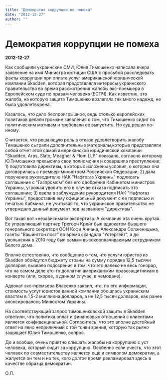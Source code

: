 ```yaml
---
title: "Демократия коррупции не помеха"
date: "2012-12-27"
author: ""
---
```


# Демократия коррупции не помеха

**2012-12-27** 

Как сообщили украинские СМИ, Юлия Тимошенко написала вчера заявление на имя Министра юстиции США с просьбой расследовать факты коррупции при оплате услуг американской юридической компании Skadden, которая представляла интересы украинского правительства во время рассмотрения жалобы экс-премьера в Европейском суде по правам человека (ЕСПЧ). Как известно, эта жалоба, на которую защита Тимошенко возлагала так много надежд, не была удовлетворена.

Казалось, что дело беспроигрышное, ведь столько европейских политиков делали громкие заявления о том, что Тимошенко сидит по политическим мотивам и требовали ее выпустить. Но суд решил по-иному.

Считается, что решающую роль в отказе удовлетворить жалобу Тимашенко сыграли дополнительные материалы,которые представляли собой отчет этой самой американской юридической компании "Skadden, Arps, Slate, Meagher & Flom LLP" показано, согласно которому Ю.Тимошенко превысила свои полномочия и совершила преступление: 1) подготовила директивы, в которых изложены условия, о которых она договорилась с премьер-министром Российской Федерации; 2) дала поручение руководителю НАК "Нафтогаз Украины" подписать соглашение с "Газпромом" без его одобрения Кабинетом министров Украины, угрожая уволить его в случае отказа подписать это соглашение; 3) ввела в заблуждение руководителя НАК "Нафтогаз Украины", предоставив ему официальный документ с ее подписью и печатью Кабмина, не учитывая то, что украинское правительство не утверждало данный документ под названием "директивы".

Вот такая вот «независимая» экспертиза. А компания эта очень крутая. Ее управляющий партнер Грегори Крейг был адвокатом бывшего генерального секретаря ООН Кофи Аннана, Александра Солженицына, газеты "Вашингтон пост" во время скандала "Уотергейт", а до увольнения в 2010 году был самым высокооплачиваемым сотрудником Белого дома.

Вполне естественно, что сообщение о том, что услуги юристов из Skadden обойдутся бюджету страны на сумму порядка 12,5 тысячи долларов, вызвало подозрения в том, что это далеко не весь гонорар, что на самом деле кто-то доплатил американским правозащитникам в конверте (или, скорее, в данном случае, в чемодане).

Адвокат экс-премьера Власенко заявил, что, по его информации, стоимость услуг юристов данной компании обошлась украинским властям в 1,5-2 миллиона долларов, а не 12,5 тысяч долларов, как ранее анонсировалось Минюстом Украины.

На соответствующий запрос тимошенковской защиты в Skadden ответили, что политика оплат и финансовых отношений с клиентами является конфиденциальной. Согласитесь, что это вполне достойный ответ на явно неприличный с той точки зрения, которую так рьяно защищает Юлия Тимошенко, вопрос.

До и вообще, очень приятно слышать жалобы на коррупцию с уст человека, который сидит за коррупцию. Особенно если учесть, что этот человек по совместительству является еще и символом демократии, а жалуется он тем и на тех, кого долгое время рекламировал здесь в качестве образца демократии.

О.Л.